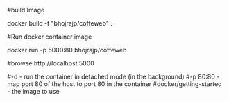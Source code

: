 #build Image 

docker build -t "bhojrajp/coffeweb" .

#Run docker container image

docker run -p  5000:80 bhojrajp/coffeweb

#browse 
http://localhost:5000

#-d - run the container in detached mode (in the background)
#-p 80:80 - map port 80 of the host to port 80 in the container
#docker/getting-started - the image to use